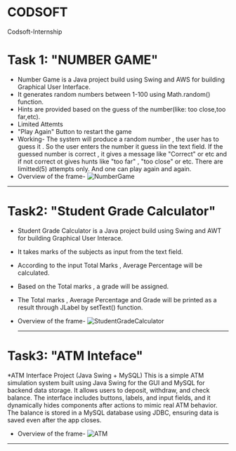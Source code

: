 # CODSOFT
Codsoft-Internship

# Task 1: "NUMBER GAME"
* Number Game is a Java project build using Swing and AWS for building Graphical User Interface. 
* It generates random numbers between 1-100 using Math.random() function.
* Hints are provided based on the guess of the number(like: too close,too far,etc).
* Limited Attemts
*  "Play Again" Button to restart the game 
* Working-
  The system will produce a random number , the user has to guess it .
  So the user enters the number it guess iin the text field.
  If the guessed number is correct , it gives a message like "Correct" or etc and if not correct ot gives hunts like "too far" , "too close" or etc.
  There are limitted(5) attempts only.
  And one can play again and again.
* Overview of the frame-
  ![NumberGame](https://github.com/user-attachments/assets/1a2fd5a2-38f8-458a-b463-a7677de51bc4)
  
-------------------------------------------------------------------------------------------------------------------------------------------------------------------

# Task2: "Student Grade Calculator"
* Student Grade Calculator is a Java project build using Swing and AWT for building Graphical User Interace.
* It takes marks of the subjects as input from the text field.
* According to the input Total Marks , Average Percentage will be calculated.
* Based on the Total marks , a grade will be assigned.
* The Total marks , Average Percentage and Grade will be printed as a result through JLabel by setText() function.
* Overview of the frame-
  ![StudentGradeCalculator](https://github.com/user-attachments/assets/902cfedc-eefb-4608-9858-cab919c80578)
  
  -----------------------------------------------------------------------------------------------------------------------------------------------------------------
# Task3: "ATM Inteface"
*ATM Interface Project (Java Swing + MySQL)
This is a simple ATM simulation system built using Java Swing for the GUI and MySQL for backend data storage. It allows users to deposit, withdraw, and check balance. The interface includes buttons, labels, and input fields, and it dynamically hides components after actions to mimic real ATM behavior. The balance is stored in a MySQL database using JDBC, ensuring data is saved even after the app closes.
* Overview of the frame-
  ![ATM](https://github.com/user-attachments/assets/063eccc7-36e3-4a8b-a572-7a7b82828583)

-----------------------------------------------------------------------------------------------------------------------------------------------------------------

  


